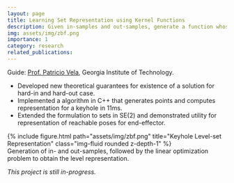 ```yaml
---
layout: page
title: Learning Set Representation using Kernel Functions
description: Given in-samples and out-samples, generate a function whose level set gives a boundary between them.
img: assets/img/zbf.png
importance: 1
category: research
related_publications: 
---
```

Guide: [Prof. Patricio Vela](https://scholar.google.com/citations?user=qL6ycTgAAAAJ&hl=en), Georgia Institute of Technology.

- Developed new theoretical guarantees for existence of a solution for hard-in and hard-out case.
- Implemented a algorithm in C++ that generates points and computes representation for a keyhole in 11ms.
- Extended the formulation to sets in SE(2) and demonstrated utility for representation of reachable poses for end-effector.

<div class="row">
    <div class="col-sm mt-3 mt-md-0">
        {% include figure.html path="assets/img/zbf.png" title="Keyhole Level-set Representation" class="img-fluid rounded z-depth-1" %}
    </div>
</div>
<div class="caption">
    Generation of in- and out-samples, followed by the linear optimization problem to obtain the level representation.
</div>

*This project is still in-progress.*
